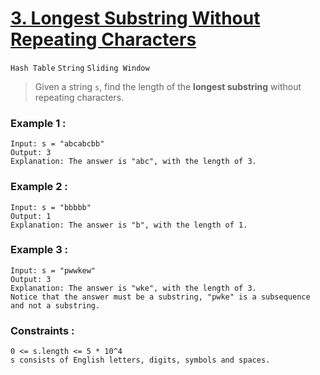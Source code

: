 # [3. Longest Substring Without Repeating Characters](https://leetcode.com/problems/longest-substring-without-repeating-characters/ "LeetCode")
`Hash Table` `String` `Sliding Window`
> Given a string `s`, find the length of the **longest substring** without repeating characters.

### Example 1 :
    Input: s = "abcabcbb"
    Output: 3
    Explanation: The answer is "abc", with the length of 3.

### Example 2 :
    Input: s = "bbbbb"
    Output: 1
    Explanation: The answer is "b", with the length of 1.

### Example 3 :
    Input: s = "pwwkew"
    Output: 3
    Explanation: The answer is "wke", with the length of 3.
    Notice that the answer must be a substring, "pwke" is a subsequence and not a substring.
    
### Constraints :
    0 <= s.length <= 5 * 10^4
    s consists of English letters, digits, symbols and spaces.
